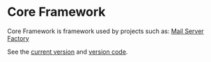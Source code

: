# Core Framework

Core Framework is framework used by projects such as: [Mail Server Factory](https://github.com/Server-Factory/Mail-Server-Factory)

See the [current version](./version.txt) and
[version code](./version_code.txt).
